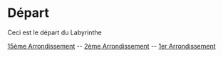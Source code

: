 # Départ

Ceci est le départ du Labyrinthe

[15ème Arrondissement](15.md) --
[2ème Arrondissement](2.md) -- 
[1er Arrondissement](1.md)